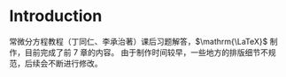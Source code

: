 # Introduction
常微分方程教程（丁同仁、李承治著）课后习题解答，$\mathrm{\LaTeX}$ 制作，目前完成了前 7 章的内容。
由于制作时间较早，一些地方的排版细节不规范，后续会不断进行修改。
